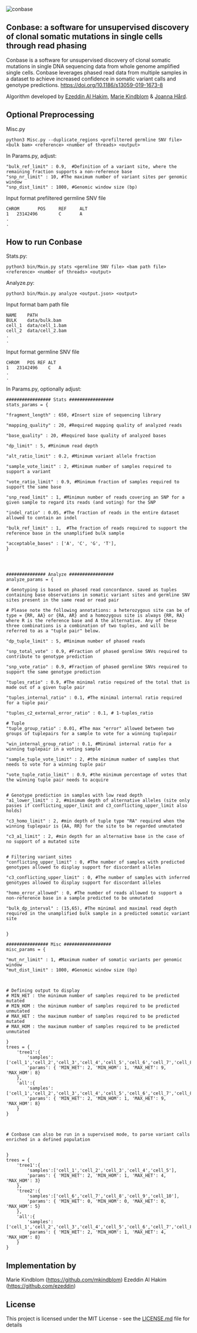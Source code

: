 ![conbase](https://raw.githubusercontent.com/conbase/conbase/master/conbase_logo.png)

## Conbase: a software for unsupervised discovery of clonal somatic mutations in single cells through read phasing

Conbase is a software for unsupervised discovery of clonal somatic mutations in single DNA sequencing data from whole genome amplified single cells. Conbase leverages phased read data from multiple samples in a dataset to achieve increased confidence in somatic variant calls and genotype predictions.
https://doi.org/10.1186/s13059-019-1673-8

Algorithm developed by [Ezeddin Al Hakim](https://github.com/ezeddin), [Marie Kindblom](https://github.com/mkindblom) & [Joanna Hård](https://github.com/joannahard).


## Optional Preprocessing

Misc.py

    python3 Misc.py --duplicate_regions <prefiltered germline SNV file> <bulk bam> <reference> <number of threads> <output>

In Params.py, adjust:



	"bulk_ref_limit" : 0.9,  #Definition of a variant site, where the remaining fraction supports a non-reference base
    "snp_nr_limit" : 10, #The maximum number of variant sites per genomic window
    "snp_dist_limit" : 1000, #Genomic window size (bp)

Input format prefiltered germline SNV file

    CHROM       POS     REF     ALT
    1   23142496        C       A
    .
    .



## How to run Conbase

Stats.py:   

    python3 bin/Main.py stats <germline SNV file> <bam path file> <reference> <number of threads> <output>


Analyze.py:

    python3 bin/Main.py analyze <output.json> <output>


Input format bam path file


    NAME	PATH
    BULK	data/bulk.bam
    cell_1	data/cell_1.bam
    cell_2	data/cell_2.bam
    .
    .


Input format germline SNV file


    CHROM	POS	REF	ALT
    1	23142496	C	A
    .
    .


In Params.py, optionally adjust:

	################# Stats #################
	stats_params = {  

	"fragment_length" : 650, #Insert size of sequencing library  

	"mapping_quality" : 20, #Required mapping quality of analyzed reads  

	"base_quality" : 20, #Required base quality of analyzed bases

	"dp_limit" : 5, #Minimum read depth  

	"alt_ratio_limit" : 0.2, #Minimum variant allele fraction  

	"sample_vote_limit" : 2, #Minimum number of samples required to support a variant

	"vote_ratio_limit" : 0.9, #Minimum fraction of samples required to support the same base

	"snp_read_limit" : 1, #Minimun number of reads covering an SNP for a given sample to regard its reads (and voting) for the SNP

	"indel_ratio" : 0.05, #The fraction of reads in the entire dataset allowed to contain an indel  

	"bulk_ref_limit" : 1,  #The fraction of reads required to support the reference base in the unamplified bulk sample  

	"acceptable_bases" : ['A', 'C', 'G', 'T'],
	}  




    ############### Analyze #################  
	analyze_params = {

	# Genotyping is based on phased read concordance. saved as tuples containing base observations in somatic variant sites and germline SNV sites present in the same read or read pair
   
    # Please note the following annotations: a heterozygous site can be of type = {RR, AA} or {RA, AR} and a homozygous site is always {RR, RA} where R is the reference base and A the alternative. Any of these three combinations is a combination of two tuples, and will be referred to as a "tuple pair" below.

	"dp_tuple_limit" : 5, #Minimum number of phased reads  

	"snp_total_vote" : 0.9, #Fraction of phased germline SNVs required to contribute to genotype prediction  

	"snp_vote_ratio" : 0.9, #Fraction of phased germline SNVs required to support the same genotype prediction  

	"tuples_ratio" : 0.9, #The minimal ratio required of the total that is made out of a given tuple pair  

	"tuples_internal_ratio" : 0.1, #The minimal internal ratio required for a tuple pair  

	"tuples_c2_external_error_ratio" : 0.1, # 1-tuples_ratio  

    # Tuple
	"tuple_group_ratio" : 0.01, #The max "error" allowed between two groups of tuplepairs for a sample to vote for a winning tuplepair  

	"win_internal_group_ratio" : 0.1, #Minimal internal ratio for a winning tuplepair in a voting sample  

	"sample_tuple_vote_limit" : 2, #the minimum number of samples that needs to vote for a winning tuple pair  

	"vote_tuple_ratio_limit" : 0.9, #the minimum percentage of votes that the winning tuple pair needs to acquire


	# Genotype prediction in samples with low read depth
    "a1_lower_limit" : 2, #minimum depth of alternative alleles (site only passes if conflicting_upper_limit and c3_conflicting_upper_limit also holds)  

    "c3_homo_limit" : 2, #min depth of tuple type "RA" required when the winning tuplepair is {AA, RR} for the site to be regarded unmutated  

    "c3_a1_limit" : 2, #min depth for an alternative base in the case of no support of a mutated site


	# Filtering variant sites
	"conflicting_upper_limit" : 0, #The number of samples with predicted genotypes allowed to display support for discordant alleles  

	"c3_conflicting_upper_limit" : 0, #The number of samples with inferred genotypes allowed to display support for discordant alleles  

	"homo_error_allowed" : 0, #The number of reads allowed to support a non-reference base in a sample predicted to be unmutated  

	"bulk_dp_interval" : (15,65), #The minimal and maximal read depth required in the unamplified bulk sample in a predicted somatic variant site 


	}

	################ Misc ##################
	misc_params = {

	"mut_nr_limit" : 1, #Maximum number of somatic variants per genomic window
	"mut_dist_limit" : 1000, #Genomic window size (bp)



	# Defining output to display
	# MIN_HET : the minimum number of samples required to be predicted mutated
	# MIN_HOM : the minimum number of samples required to be predicted unmutated
	# MAX_HET : the maximum number of samples required to be predicted mutated
    # MAX_HOM : the maximum number of samples required to be predicted unmutated

	}
	trees = {
	    'tree1':{
	        'samples':['cell_1','cell_2','cell_3','cell_4','cell_5','cell_6','cell_7','cell_8','cell_9','cell_10'],
	        'params': { 'MIN_HET': 2, 'MIN_HOM': 1, 'MAX_HET': 9, 'MAX_HOM': 8}
	    },
	    'all':{
	        'samples':['cell_1','cell_2','cell_3','cell_4','cell_5','cell_6','cell_7','cell_8','cell_9','cell_10'],
	        'params': { 'MIN_HET': 2, 'MIN_HOM': 1, 'MAX_HET': 9, 'MAX_HOM': 8}
	    }
	}



	# Conbase can also be run in a supervised mode, to parse variant calls enriched in a defined population


	}
	trees = {
	    'tree1':{
	        'samples':['cell_1','cell_2','cell_3','cell_4','cell_5'],
	        'params': { 'MIN_HET': 2, 'MIN_HOM': 1, 'MAX_HET': 4, 'MAX_HOM': 3}
	    },
	    'tree2':{
	        'samples':['cell_6','cell_7','cell_8','cell_9','cell_10'],
	        'params': { 'MIN_HET': 0, 'MIN_HOM': 0, 'MAX_HET': 0, 'MAX_HOM': 5}
	    },
	    'all':{
	        'samples':['cell_1','cell_2','cell_3','cell_4','cell_5','cell_6','cell_7','cell_8','cell_9','cell_10'],
	        'params': { 'MIN_HET': 2, 'MIN_HOM': 1, 'MAX_HET': 4, 'MAX_HOM': 8}
	    }
	}




## Implementation by
Marie Kindblom (https://github.com/mkindblom)
Ezeddin Al Hakim (https://github.com/ezeddin)


## License

This project is licensed under the MIT License - see the [LICENSE.md](LICENSE.md) file for details
